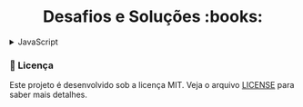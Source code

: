 <h1 align="center">Desafios e Soluções :books:</h1>

<details>
  <summary>JavaScript</summary>
  
  <h3 align="left">Introdução a Programação</h3>
  
| Etapa | Desafio | Solução | Descrição |                          
|:---:|:------------------------:|:-------:|:---------:|
|  1  | Dividindo X por Y | [Código](https://github.com/RomeuCamurca/desafios-DIO/blob/main/Desafios/JavaScript/1.%20Introdu%C3%A7%C3%A3o%20a%20Programa%C3%A7%C3%A3o/1.1.%20Dvividindo%20X%20por%20Y/solucao.js) | [Leia-me](https://github.com/RomeuCamurca/desafios-DIO/blob/main/Desafios/JavaScript/1.%20Introdu%C3%A7%C3%A3o%20a%20Programa%C3%A7%C3%A3o/1.1.%20Dividindo%20X%20por%20Y/dividindo-x-por-y.md)
|  2  | Distância | [Código](https://github.com/RomeuCamurca/desafios-DIO/blob/main/Desafios/JavaScript/1.%20Introdu%C3%A7%C3%A3o%20a%20Programa%C3%A7%C3%A3o/1.2.%20Dist%C3%A2ncia/solucao.js) | [Leia-me](https://github.com/RomeuCamurca/desafios-DIO/blob/main/Desafios/JavaScript/1.%20Introdu%C3%A7%C3%A3o%20a%20Programa%C3%A7%C3%A3o/1.2.%20Dist%C3%A2ncia/distancia.md)
|  3  | Quanta Mandioca? | [Código](https://github.com/RomeuCamurca/desafios-DIO/blob/main/Desafios/JavaScript/1.%20Introdu%C3%A7%C3%A3o%20a%20Programa%C3%A7%C3%A3o/1.3.%20Quanta%20Mandioca/solucao.js) | [Leia-me](https://github.com/RomeuCamurca/desafios-DIO/blob/main/Desafios/JavaScript/1.%20Introdu%C3%A7%C3%A3o%20a%20Programa%C3%A7%C3%A3o/1.3.%20Quanta%20Mandioca/quanta-mandioca.md)

  <h3 align="left">Problemas Aritméticos</h3>

| Etapa | Desafio | Solução | Descrição |                          
|:---:|:------------------------:|:-------:|:----------:|
|  1  | Soma Simples | [Código](https://github.com/RomeuCamurca/desafios-DIO/blob/main/Desafios/JavaScript/2.%20Problemas%20Aritm%C3%A9ticos/2.1.%20Soma%20Simples/solucao.js) | [Leia-me](https://github.com/RomeuCamurca/desafios-DIO/blob/main/Desafios/JavaScript/2.%20Problemas%20Aritm%C3%A9ticos/2.1.%20Soma%20Simples/soma-simples.md)
|  2  | Coxinha de Bueno | [Código](https://github.com/RomeuCamurca/desafios-DIO/blob/main/Desafios/JavaScript/2.%20Problemas%20Aritm%C3%A9ticos/2.2.%20Coxinha%20de%20Bueno/solucao.js) | [Leia-me](https://github.com/RomeuCamurca/desafios-DIO/blob/main/Desafios/JavaScript/2.%20Problemas%20Aritm%C3%A9ticos/2.2.%20Coxinha%20de%20Bueno/coxinha-de-bueno.md)
|  3  | Cálculo da Viagem | [Código](https://github.com/RomeuCamurca/desafios-DIO/blob/main/Desafios/JavaScript/2.%20Problemas%20Aritm%C3%A9ticos/2.3.%20C%C3%A1lculo%20da%20Viagem/solucao.js) | [Leia-me](https://github.com/RomeuCamurca/desafios-DIO/blob/main/Desafios/JavaScript/2.%20Problemas%20Aritm%C3%A9ticos/2.3.%20C%C3%A1lculo%20da%20Viagem/calculo-da-viagem.md)
|  4  | Imposto de Renda | [Código](https://github.com/RomeuCamurca/desafios-DIO/blob/main/Desafios/JavaScript/2.%20Problemas%20Aritm%C3%A9ticos/2.4.%20Imposto%20de%20Renda/solucao.js) | [Leia-me](https://github.com/RomeuCamurca/desafios-DIO/blob/main/Desafios/JavaScript/2.%20Problemas%20Aritm%C3%A9ticos/2.4.%20Imposto%20de%20Renda/imposto-de-renda.md)
|  5  | Teorema da Divisão Euclidiana | [Código](https://github.com/RomeuCamurca/desafios-DIO/blob/main/Desafios/JavaScript/2.%20Problemas%20Aritm%C3%A9ticos/2.5.%20Teorema%20da%20Divis%C3%A3o%20Euclidiana/solucao.js) | [Leia-me](https://github.com/RomeuCamurca/desafios-DIO/blob/main/Desafios/JavaScript/2.%20Problemas%20Aritm%C3%A9ticos/2.5.%20Teorema%20da%20Divis%C3%A3o%20Euclidiana/teorema-da-divisao-euclidiana.md)

<h3 align="left">Solução de Problemas Essenciais</h3>

| Etapa | Desafio | Solução | Descrição |                          
|:---:|:------------------------:|:-------:|:----------:|
|  1  | Quadrado e ao Cubo | [Código](https://github.com/RomeuCamurca/desafios-DIO/blob/main/Desafios/JavaScript/3.%20Solu%C3%A7%C3%A3o%20de%20Problemas%20Essenciais/3.1.%20Quadrado%20e%20ao%20Cubo/solucao.js) | [Leia-me](https://github.com/RomeuCamurca/desafios-DIO/blob/main/Desafios/JavaScript/3.%20Solu%C3%A7%C3%A3o%20de%20Problemas%20Essenciais/3.1.%20Quadrado%20e%20ao%20Cubo/quadrado-ao-cubo.md)
|  2  | A Corrida de Tartarugas | [Código](https://github.com/RomeuCamurca/desafios-DIO/blob/main/Desafios/JavaScript/3.%20Solu%C3%A7%C3%A3o%20de%20Problemas%20Essenciais/3.2.%20A%20Corrida%20de%20Tartarugas/solucao.js) | [Leia-me](https://github.com/RomeuCamurca/desafios-DIO/blob/main/Desafios/JavaScript/3.%20Solu%C3%A7%C3%A3o%20de%20Problemas%20Essenciais/3.2.%20A%20Corrida%20de%20Tartarugas/corrida-de-tartarugas.md)
|  3  | Ultrapassando V | [Código](https://github.com/RomeuCamurca/desafios-DIO/blob/main/Desafios/JavaScript/3.%20Solu%C3%A7%C3%A3o%20de%20Problemas%20Essenciais/3.3.%20Ultrapassando%20V/solucao.js) | [Leia-me](https://github.com/RomeuCamurca/desafios-DIO/blob/main/Desafios/JavaScript/3.%20Solu%C3%A7%C3%A3o%20de%20Problemas%20Essenciais/3.3.%20Ultrapassando%20V/ultrapassando-v.md)
|  4  | Validação de Nota | [Código](https://github.com/RomeuCamurca/desafios-DIO/blob/main/Desafios/JavaScript/3.%20Solu%C3%A7%C3%A3o%20de%20Problemas%20Essenciais/3.4.%20Valida%C3%A7%C3%A3o%20de%20Nota/solucao.js) | [Leia-me](https://github.com/RomeuCamurca/desafios-DIO/blob/main/Desafios/JavaScript/3.%20Solu%C3%A7%C3%A3o%20de%20Problemas%20Essenciais/3.4.%20Valida%C3%A7%C3%A3o%20de%20Nota/validacao-de-nota.md)
|  5  | Pedro Bento e o Mundo de OZ | [Código](https://github.com/RomeuCamurca/desafios-DIO/blob/main/Desafios/JavaScript/3.%20Solu%C3%A7%C3%A3o%20de%20Problemas%20Essenciais/3.5.%20Pedro%20Bento%20e%20o%20Mundo%20de%20OZ/solucao.js) | [Leia-me](https://github.com/RomeuCamurca/desafios-DIO/blob/main/Desafios/JavaScript/3.%20Solu%C3%A7%C3%A3o%20de%20Problemas%20Essenciais/3.5.%20Pedro%20Bento%20e%20o%20Mundo%20de%20OZ/pedro-bento-e-o-mundo-de-oz.md)

<h3 align="left">Busca e Laços de Repetição</h3>

|:---:|:------------------------:|:-------:|:----------:|
|  1  | O Escolhido | [Código]() | [Leia-me]()
|  2  | Comunicação em Piralândia | [Código]() | [Leia-me]()
|  3  | Degustação de vinho | [Código]() | [Leia-me]()
|  4  | Pink e Cérebro | [Código]() | [Leia-me]()
|  5  | Menor e Posição | [Código]() | [Leia-me]()

</details>

### :memo: Licença

Este projeto é desenvolvido sob a licença MIT. Veja o arquivo [LICENSE](LICENSE) para saber mais detalhes.

